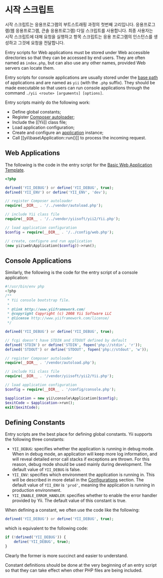 시작 스크립트
=============

시작 스크립트는 응용프로그램의 부트스트래핑 과정의 첫번째 고리입니다. 응용프로그램(웹 응용프로그램, 큰솔 응용프로그램) 다일 스크립트를 사용합니다. 최종 사용자는 시작 스크립트에 대해 요청을 실행하고 항목 스크립트는 응용 프로그램의 인스턴스를 생성하고 그것에 요청을 전달합니다.

Entry scripts for Web applications must be stored under Web accessible directories so that they
can be accessed by end users. They are often named as `index.php`, but can also use any other names,
provided Web servers can locate them.

Entry scripts for console applications are usually stored under the [base path](structure-applications.md)
of applications and are named as `yii` (with the `.php` suffix). They should be made executable
so that users can run console applications through the command `./yii <route> [arguments] [options]`.

Entry scripts mainly do the following work:

* Define global constants;
* Register [Composer autoloader](http://getcomposer.org/doc/01-basic-usage.md#autoloading);
* Include the [[Yii]] class file;
* Load application configuration;
* Create and configure an [application](structure-applications.md) instance;
* Call [[yii\base\Application::run()]] to process the incoming request.


## Web Applications <span id="web-applications"></span>

The following is the code in the entry script for the [Basic Web Application Template](start-installation.md).

```php
<?php

defined('YII_DEBUG') or define('YII_DEBUG', true);
defined('YII_ENV') or define('YII_ENV', 'dev');

// register Composer autoloader
require(__DIR__ . '/../vendor/autoload.php');

// include Yii class file
require(__DIR__ . '/../vendor/yiisoft/yii2/Yii.php');

// load application configuration
$config = require(__DIR__ . '/../config/web.php');

// create, configure and run application
(new yii\web\Application($config))->run();
```


## Console Applications <span id="console-applications"></span>

Similarly, the following is the code for the entry script of a console application:

```php
#!/usr/bin/env php
<?php
/**
 * Yii console bootstrap file.
 *
 * @link http://www.yiiframework.com/
 * @copyright Copyright (c) 2008 Yii Software LLC
 * @license http://www.yiiframework.com/license/
 */

defined('YII_DEBUG') or define('YII_DEBUG', true);

// fcgi doesn't have STDIN and STDOUT defined by default
defined('STDIN') or define('STDIN', fopen('php://stdin', 'r'));
defined('STDOUT') or define('STDOUT', fopen('php://stdout', 'w'));

// register Composer autoloader
require(__DIR__ . '/vendor/autoload.php');

// include Yii class file
require(__DIR__ . '/vendor/yiisoft/yii2/Yii.php');

// load application configuration
$config = require(__DIR__ . '/config/console.php');

$application = new yii\console\Application($config);
$exitCode = $application->run();
exit($exitCode);
```


## Defining Constants <span id="defining-constants"></span>

Entry scripts are the best place for defining global constants. Yii supports the following three constants:

* `YII_DEBUG`: specifies whether the application is running in debug mode. When in debug mode, an application
  will keep more log information, and will reveal detailed error call stacks if exceptions are thrown. For this
  reason, debug mode should be used mainly during development. The default value of `YII_DEBUG` is false.
* `YII_ENV`: specifies which environment the application is running in. This will be described in
  more detail in the [Configurations](concept-configurations.md#environment-constants) section.
  The default value of `YII_ENV` is `'prod'`, meaning the application is running in production environment.
* `YII_ENABLE_ERROR_HANDLER`: specifies whether to enable the error handler provided by Yii. The default
  value of this constant is true.

When defining a constant, we often use the code like the following:

```php
defined('YII_DEBUG') or define('YII_DEBUG', true);
```

which is equivalent to the following code:

```php
if (!defined('YII_DEBUG')) {
    define('YII_DEBUG', true);
}
```

Clearly the former is more succinct and easier to understand.

Constant definitions should be done at the very beginning of an entry script so that they can take effect
when other PHP files are being included.
